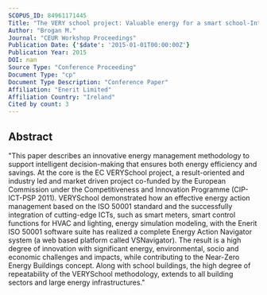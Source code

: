 ```yaml
---
SCOPUS_ID: 84961171445
Title: "The VERY school project: Valuable energy for a smart school-Intelligent ISO 50001 energy management decision making in school buildings"
Author: "Brogan M."
Journal: "CEUR Workshop Proceedings"
Publication Date: {'$date': '2015-01-01T00:00:00Z'}
Publication Year: 2015
DOI: nan
Source Type: "Conference Proceeding"
Document Type: "cp"
Document Type Description: "Conference Paper"
Affiliation: "Enerit Limited"
Affiliation Country: "Ireland"
Cited by count: 3
---
```


## Abstract
"This paper describes an innovative energy management methodology to support intelligent decision-making that ensures both energy efficiency and savings. At the core is the EC VERYSchool project, a result-oriented and industry led and market driven project co-funded by the European Commission under the Competitiveness and Innovation Programme (CIP-ICT-PSP 2011). VERYSchool demonstrated how an effective energy action management based on the ISO 50001 standard and the successfully integration of cutting-edge ICTs, such as smart meters, smart control functions for HVAC and lighting, energy simulation modeling, with the Enerit ISO 50001 software suite has realized a complete Energy Action Navigator system (a web based platform called VSNavigator). The result is a high degree of innovation with significant energy, environmental, socio and economic challenges and impacts, while contributing to the Near-Zero Energy Buildings concept. Along with school buildings, the high degree of repeatability of the VERYSchool methodology, extends to all building sectors and large energy infrastructures."
